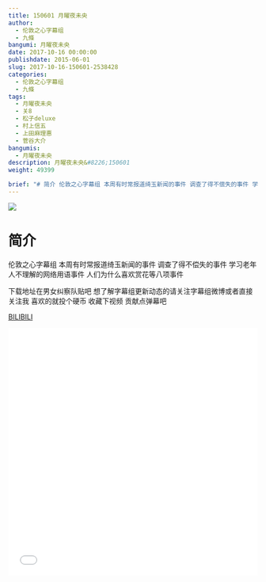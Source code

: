 ```yaml
---
title: 150601 月曜夜未央
author: 
  - 伦敦之心字幕组
  - 九條
bangumi: 月曜夜未央
date: 2017-10-16 00:00:00
publishdate: 2015-06-01
slug: 2017-10-16-150601-2538428
categories: 
  - 伦敦之心字幕组
  - 九條
tags: 
  - 月曜夜未央
  - 关8
  - 松子deluxe
  - 村上信五
  - 上田麻理惠
  - 菅谷大介
bangumis: 
  - 月曜夜未央
description: 月曜夜未央&#8226;150601
weight: 49399

brief: "# 简介 伦敦之心字幕组 本周有时常报道绮玉新闻的事件 调查了得不偿失的事件 学习老年人不理解的网络用语事件 人们为什么喜欢赏花等八项事件 下载地址在男女纠察队贴吧 想了解字幕组更新动态的请关注字幕组微博或者直接关注我 喜欢的就投个硬币 收藏下视频 贡献点弹幕吧"
---
```


![](https://i.imgur.com/lHifGbD.jpg)

# 简介  
伦敦之心字幕组 本周有时常报道绮玉新闻的事件 调查了得不偿失的事件 学习老年人不理解的网络用语事件 人们为什么喜欢赏花等八项事件 


下载地址在男女纠察队贴吧 想了解字幕组更新动态的请关注字幕组微博或者直接关注我 喜欢的就投个硬币 收藏下视频 贡献点弹幕吧

  [BILIBILI](https://www.bilibili.com/video/av2538428/)


<div class="vcontainer">  <iframe class='video' src="//www.bilibili.com/blackboard/player.html?aid=2538428" width="100%" height="500" frameborder="0" allowfullscreen="allowfullscreen"></iframe></div>
